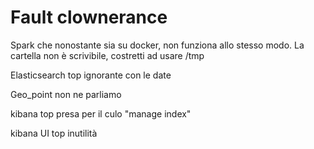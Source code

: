 # Fault clownerance

Spark che nonostante sia su docker, non funziona allo stesso modo. La cartella
non è scrivibile, costretti ad usare /tmp

Elasticsearch top ignorante con le date

Geo_point non ne parliamo

kibana top presa per il culo "manage index"

kibana UI top inutilità
